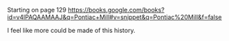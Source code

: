 Starting on page 129
https://books.google.com/books?id=v4lPAQAAMAAJ&q=Pontiac+Mill#v=snippet&q=Pontiac%20Mill&f=false

I feel like more could be made of this history.